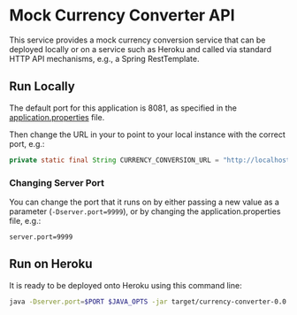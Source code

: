 # Mock Currency Converter API

This service provides a mock currency conversion service that can be deployed locally or on a service such as Heroku and called via standard HTTP API mechanisms, e.g., a Spring RestTemplate.

## Run Locally

The default port for this application is 8081, as specified in the [application.properties](src/main/resources/application.properties) file.

Then change the URL in your to point to your local instance with the correct port, e.g.:

```java
private static final String CURRENCY_CONVERSION_URL = "http://localhost:8081/convert?from={from}&to={to}&amount={amount}";
```

### Changing Server Port

You can change the port that it runs on by either passing a new value as a parameter (`-Dserver.port=9999`), or by changing the application.properties file, e.g.:

```
server.port=9999
```

## Run on Heroku
It is ready to be deployed onto Heroku using this command line:

```bash
java -Dserver.port=$PORT $JAVA_OPTS -jar target/currency-converter-0.0.1-SNAPSHOT.jar
```